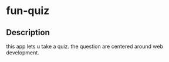 # fun-quiz

## Description
this app lets u take a quiz. the question are centered around web development.


